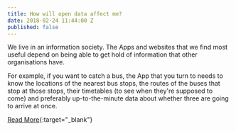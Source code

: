 ```yaml
---
title: How will open data affect me?
date: 2018-02-24 11:44:00 Z
published: false
---
```


We live in an information society. The Apps and websites that we find most useful depend on being able to get hold of information that other organisations have.

For example, if you want to catch a bus, the App that you turn to needs to know the locations of the nearest bus stops, the routes of the buses that stop at those stops, their timetables (to see when they're supposed to come) and preferably up-to-the-minute data about whether three are going to arrive at once.

[Read More](https://theodi.org/guides/how-will-open-data-affect-me){:target="_blank"}
